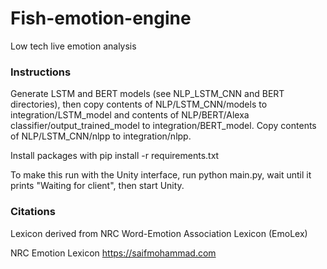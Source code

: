 # Fish-emotion-engine
 Low tech live emotion analysis

### Instructions

Generate LSTM and BERT models (see NLP_LSTM_CNN and BERT directories),
then copy contents of NLP/LSTM_CNN/models to integration/LSTM_model and
contents of NLP/BERT/Alexa classifier/output_trained_model to integration/BERT_model.
Copy contents of NLP/LSTM_CNN/nlpp to integration/nlpp.

Install packages with pip install -r requirements.txt

To make this run with the Unity interface, run python main.py, wait until it prints
"Waiting for client", then start Unity.
### Citations

Lexicon derived from NRC Word-Emotion Association Lexicon (EmoLex)

NRC Emotion Lexicon
https://saifmohammad.com
